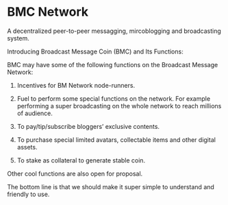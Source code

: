 # BMC Network

A decentralized peer-to-peer messagging, mircoblogging and broadcasting system.

Introducing Broadcast Message Coin (BMC) and Its Functions:

BMC may have some of the following functions on the Broadcast Message Network:

1. Incentives for BM Network node-runners.

2. Fuel to perform some special functions on the network. For example performing a super broadcasting on the whole network to reach millions of audience.

4. To pay/tip/subscribe bloggers’ exclusive contents.

5. To purchase special limited avatars, collectable items and other digital assets.

6. To stake as collateral to generate stable coin.

Other cool functions are also open for proposal.

The bottom line is that we should make it super simple to understand and friendly to use.
